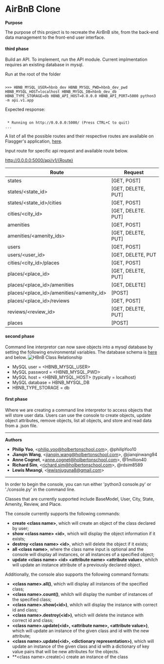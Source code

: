 # AirBnB Clone

**Purpose**

The purpose of this project is to recreate the AirBnB site, from the back-end data management to the front-end user interface. 


<h4>third phase</h4>
Build an API. To implement, run the API module. Current implmentation requires an existing database in mysql. 

Run at the root of the folder
<pre><code>
>>> HBNB_MYSQL_USER=hbnb_dev HBNB_MYSQL_PWD=hbnb_dev_pwd HBNB_MYSQL_HOST=localhost HBNB_MYSQL_DB=hbnb_dev_db HBNB_TYPE_STORAGE=db HBNB_API_HOST=0.0.0.0 HBNB_API_PORT=5000 python3 -m api.v1.app
</code></pre>
Expected response:
<pre><code>
 * Running on http://0.0.0.0:5000/ (Press CTRL+C to quit)
...
</code></pre>
A list of all the possible routes and their respective routes are available on Flasgger's application, <a href="http://0.0.0.0:5000/apidocs/">here</a>. 

Input route for specific api request and available route below.

http://0.0.0.0:5000/api/v1/{Route}

| Route                                    | Request            |
|------------------------------------------|--------------------|
| states                                   | [GET, POST]        |
| states/<state_id>                        | [GET, DELETE, PUT] |
| states/<state_id>/cities                 | [GET, POST]        |
| cities/<city_id>                         | [GET, DELETE. PUT] |
| amenities                                | [GET, POST]        |
| amenities/<amenity_ids>                  | [GET, DELETE, PUT] |
| users                                    | [GET, POST]        |
| users/<user_id>                          | [GET, DELETE, PUT  |
| cities/<city_id>/places                  | [GET, POST]        |
| places/<place_id>                        | [GET, DELETE, PUT] |
| places/<place_id>/amenities              | [GET, DELETE]      |
| places/<place_id>/amenities/<amenity_id> | [POST]             |
| places/<place_id>/reviews                | [GET, POST]        |
| reviews/<review_id>                      | [GET, DELETE, PUT] |
| places                                   | [POST]             |


<h4>second phase</h4>
Command line interpretor can now save objects into a mysql database by setting the following environmental variables. The database schema is <a href="https://s3.amazonaws.com/intranet-projects-files/holbertonschool-higher-level_programming+/289/AirBnb_DB_diagramm.jpg">here</a> and below.
<img src="https://s3.amazonaws.com/intranet-projects-files/holbertonschool-higher-level_programming+/289/AirBnb_DB_diagramm.jpg" alt="HBnB Class Relationship">

* MySQL user = <HBNB_MYSQL_USER>
* MySQL password = <HBNB_MYSQL_PWD>
* MySQL host = <HBNB_MYSQL_HOST> (typically = localhost)
* MySQL database = HBNB_MYSQL_DB
* HBNB_TYPE_STORAGE = db

<h4>first phase</h4>
Where we are creating a command line interpretor to access objects that will store user data. Users can use the console to create objects, update object attributes, remove objects, list all objects, and store and read data from a .json file. 

----------------------------------------

**Authors**
- **Philip Yoo**, \<philip.yoo@holbertonschool.com>, @philipYoo10
- **Jianqin Wang**, \<jianqin.wang@holbertonschool.com>, @jianqinwang94
- **Anne Cognet**, \<anne.cognet@holbertonschool.com>, @1million40
- **Richard Sim**, \<richard.sim@holbertonschool.com>, @rdsim8589
- **Lewis Mwangi**, \<lewisnjuguna8@gmail.com>

----------------------------------------

In order to begin the console, you can run either 'python3 console.py' or './console.py' in the command line.

Classes that are currently supported include BaseModel, User, City, State, Amenity, Review, and Place.

The console currently supports the following commands:
- **create \<class name>**, which will create an object of the class declared by user;
- **show \<class name> \<id>**, which will display the object information if it exists;
- **destroy \<class name> \<id>**, which will delete the object if it exists;
- **all \<class name>**, where the class name input is optional and the console will display all instances, or all instances of a specified object;
- **update \<class name> \<id> \<attribute name> \<attribute value>**, whilch will update an instance attribute of a previously declared object.

Additionally, the console also supports the following command formats:
- **\<class name>.all()**, which will display all instances of the specified class;
- **\<class name>.count()**, whilch will display the number of instances of the specified class;
- **\<class name>.show(\<id>)**, whilch will display the instance with correct id and class;
- **\<class name>.destroy(\<id>)**, which will delete the instance with correct id and class;
- **\<class name>.update(\<id>, \<attribute name>, \<attribute value>)**, which will update an instance of the given class and id with the new attribute;
- **\<class name>.update(\<id>, \<dictionary representation>)**, which will update an instance of the given class and id with a dictionary of key value pairs that will be new attributes for the objects. 
- **\<class name>.create(<key>=<value>) create an instance of the class
